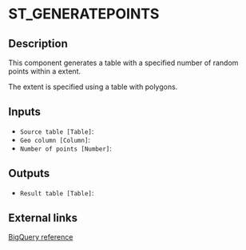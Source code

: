 
# ST_GENERATEPOINTS
## Description

 This component generates a table with a specified number of random points within a extent.

 The extent is specified using a table with polygons.

 
## Inputs
* `Source table [Table]`: 
* `Geo column [Column]`: 
* `Number of points [Number]`: 

## Outputs
* `Result table [Table]`: 

## External links
[BigQuery reference](https://docs.carto.com/data-and-analysis/analytics-toolbox-for-bigquery/sql-reference/random#st_generatepoints)
      